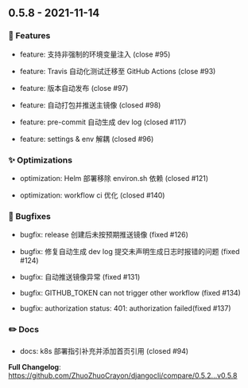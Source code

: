 
## 0.5.8 - 2021-11-14 

### 🚀 Features

- feature: 支持非强制的环境变量注入 (close #95)

- feature: Travis 自动化测试迁移至 GitHub Actions (close #93)

- feature: 版本自动发布 (close #97)

- feature: 自动打包并推送主镜像 (closed #98)

- feature: pre-commit 自动生成 dev log (closed #117)

- feature: settings & env 解耦 (closed #96)


### ✨ Optimizations

- optimization: Helm 部署移除 environ.sh 依赖 (closed #121)

- optimization: workflow ci 优化 (closed #140)


### 🐛 Bugfixes

- bugfix: release 创建后未按预期推送镜像 (fixed #126)

- bugfix: 修复自动生成 dev log 提交未声明生成日志时报错的问题 (fixed #124)

- bugfix: 自动推送镜像异常 (fixed #131)

- bugfix: GITHUB_TOKEN can not trigger other workflow (fixed #134)

- bugfix: authorization status: 401: authorization failed(fixed #137)


### ✏️ Docs

- docs: k8s 部署指引补充并添加首页引用 (closed #94)



**Full Changelog**: https://github.com/ZhuoZhuoCrayon/djangocli/compare/0.5.2...v0.5.8

